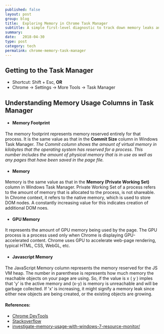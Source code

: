 ```yaml
---
published: false
layout: post
group: blog
title:  Exploring Memory in Chrome Task Manager
subtitle: A simple first-level diagnostic to track down memory leaks and problems
summary:
date:   2018-04-30
type: post
category: tech
permalink: chrome-memory-task-manager
---
```


## Getting to the Task Manager

- Shortcut: Shift + Esc, **OR**
- Chrome -> Settings -> More Tools -> Task Manager


## Understanding Memory Usage Columns in Task Manager

- #### Memory Footprint
The memory footprint represents memory reserved entirely for that process. It is the same value as that in the **Commit Size** column in Windows Task Manager. *The Commit column shows the amount of virtual memory in kilobytes that the operating system has reserved for a process. This number includes the amount of physical memory that is in use as well as any pages that have been saved in the page file.*

- #### Memory
Memory is the same value as that in the **Memory (Private Working Set)** column in Windows Task Manager. Private Working Set of a process refers to the amount of memory that is allocated to the process, is not shareable. In Chrome context, it refers to the native memory, which is used to store DOM nodes. A constantly increasing value for this indicates creation of additional DOM noes.

- #### GPU Memory
It represents the amount of GPU memory being used by the page. The GPU process is a process used only when Chrome is displaying GPU-accelerated content. Chrome uses GPU to accelerate web-page rendering, typical HTML, CSS, WebGL, etc.

- #### Javascript Memory
The JavaScript Memory column represents the memory reserved for the JS VM heap. The number in parenthese is represents how much memory the reachable objects on your page are using. So, if the value is  x ( y ) imples that 'y' is the active memory and (x-y) is memory is unreachable and will be garbage collected. If 'x' is increasing, it might signify a memory leak since either new objects are being created, or the existing objects are growing.


#### References:
- [Chrome DevTools](https://developers.google.com/web/tools/chrome-devtools/memory-problems/#monitor_memory_use_in_realtime_with_the_chrome_task_manager)
- [Stackoverflow](https://stackoverflow.com/questions/14167013/javascript-memory-and-leak-problems)
- [investigate-memory-usage-with-windows-7-resource-monitor/](https://www.techrepublic.com/blog/windows-and-office/investigate-memory-usage-with-windows-7-resource-monitor/)
